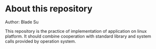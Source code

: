 # About this repository

Author: Blade Su

This repository is the practice of implementation of application on linux platform. It should combine cooperation with standard library and system calls provided by operation system.